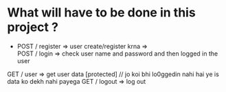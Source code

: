 
# What will have to be done in this project ? 

- POST / register =>  user create/register krna  =>  
POST / login => check user name and password and then logged in the user

GET / user => get user data [protected]  // jo koi bhi lo0ggedin nahi hai ye is data ko dekh nahi payega 
GET / logout => log out 